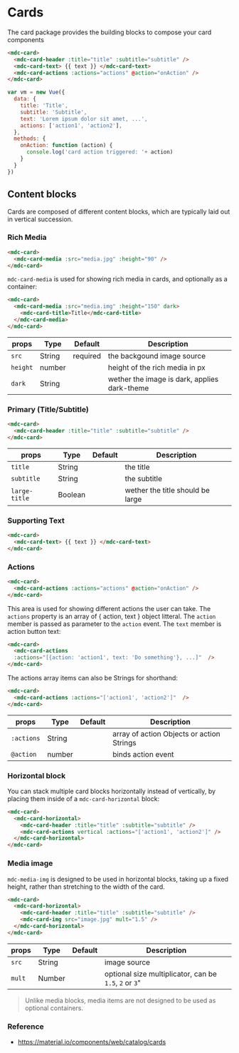 # Cards

The card package provides the building blocks to compose your card components

```html
<mdc-card>
  <mdc-card-header :title="title" :subtitle="subtitle" />
  <mdc-card-text> {{ text }} </mdc-card-text> 
  <mdc-card-actions :actions="actions" @action="onAction" />
</mdc-card>
```

```javascript
var vm = new Vue({
  data: {
    title: 'Title',
    subtitle: 'Subtitle',
    text: 'Lorem ipsum dolor sit amet, ...',
    actions: ['action1', 'action2'],
  },
  methods: {
    onAction: function (action) {
      console.log('card action triggered: '+ action)
    } 
  }
})
```

## Content blocks

Cards are composed of different content blocks, which are typically laid out in 
vertical succession.

### Rich Media

```html
<mdc-card>
  <mdc-card-media :src="media.jpg" :height="90" />
</mdc-card>
```

`mdc-card-media` is used for showing rich media in cards, and optionally as a 
container:

```html
<mdc-card>
  <mdc-card-media :src="media.img" :height="150" dark>
    <mdc-card-title>Title</mdc-card-title>
  </mdc-card-media>
</mdc-card>
```

| props | Type | Default | Description |
|-------|------|---------|-------------|
|`src`| String|required| the backgound image source |
|`height`|number|| height of the rich media in px |
|`dark`|String|| wether the image is dark, applies dark-theme |


### Primary  (Title/Subtitle)

```html
<mdc-card>
  <mdc-card-header :title="title" :subtitle="subtitle" />
</mdc-card>
```

| props | Type | Default | Description |
|-------|------|---------|-------------|
|`title`      | String  || the title |
|`subtitle`   | String  || the subtitle |
|`large-title`| Boolean || wether the title should be large |

### Supporting Text

```html
<mdc-card>
  <mdc-card-text> {{ text }} </mdc-card-text> 
</mdc-card>
```

### Actions

```html
<mdc-card>
  <mdc-card-actions :actions="actions" @action="onAction" />
</mdc-card>
```

This area is used for showing different actions the user can take. The `actions`
property is an array of { action, text } object litteral. The `action` member is 
passed as parameter to the `action` event. The `text` member is action button 
text:

```html
<mdc-card>
  <mdc-card-actions 
  :actions="[{action: 'action1', text: 'Do something'}, ...]"  />
</mdc-card>
```

The actions array items can also be Strings for shorthand:    

```html
<mdc-card>
  <mdc-card-actions :actions="['action1', 'action2']"  />
</mdc-card>
```

| props | Type | Default | Description |
|-------|------|---------|-------------|
|`:actions`| String|| array of action Objects or action Strings |
|`@action`| number|| binds action event |

### Horizontal block

You can stack multiple card blocks horizontally instead of vertically, by 
placing them inside of a `mdc-card-horizontal` block:

```html
<mdc-card>
  <mdc-card-horizontal>
    <mdc-card-header :title="title" :subtitle="subtitle" />
    <mdc-card-actions vertical :actions="['action1', 'action2']" />
  </mdc-card-horizontal> 
</mdc-card>
```

### Media image

`mdc-media-img` is designed to be used in horizontal blocks, taking up a 
fixed height, rather than stretching to the width of the card.

```html
<mdc-card>
  <mdc-card-horizontal>
    <mdc-card-header :title="title" :subtitle="subtitle" />
    <mdc-card-img src="image.jpg" mult="1.5" />
  </mdc-card-horizontal> 
</mdc-card>
```

| props | Type | Default | Description |
|-------|------|---------|-------------|
|`src`| String|| image source |
|`mult`| Number|| optional size multiplicator, can be `1.5`, `2` or `3`" |


> Unlike media blocks, media items are not designed to be used as optional 
containers.


### Reference
- https://material.io/components/web/catalog/cards

